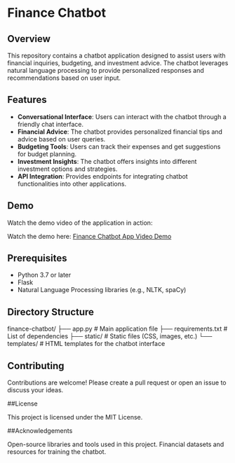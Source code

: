 # Finance Chatbot

## Overview

This repository contains a chatbot application designed to assist users with financial inquiries, budgeting, and investment advice. The chatbot leverages natural language processing to provide personalized responses and recommendations based on user input.

## Features

- **Conversational Interface**: Users can interact with the chatbot through a friendly chat interface.
- **Financial Advice**: The chatbot provides personalized financial tips and advice based on user queries.
- **Budgeting Tools**: Users can track their expenses and get suggestions for budget planning.
- **Investment Insights**: The chatbot offers insights into different investment options and strategies.
- **API Integration**: Provides endpoints for integrating chatbot functionalities into other applications.

## Demo

Watch the demo video of the application in action:

Watch the demo here: [Finance Chatbot App Video Demo](https://youtu.be/defbE6fyKOE)

## Prerequisites

- Python 3.7 or later
- Flask
- Natural Language Processing libraries (e.g., NLTK, spaCy)

## Directory Structure

finance-chatbot/
├── app.py                # Main application file
├── requirements.txt      # List of dependencies
├── static/               # Static files (CSS, images, etc.)
└── templates/            # HTML templates for the chatbot interface


## Contributing

Contributions are welcome! Please create a pull request or open an issue to discuss your ideas.

##License

This project is licensed under the MIT License.

##Acknowledgements

Open-source libraries and tools used in this project.
Financial datasets and resources for training the chatbot.


